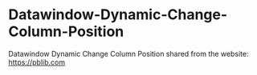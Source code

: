 # Datawindow-Dynamic-Change-Column-Position
Datawindow Dynamic Change Column Position
shared from the website: https://pblib.com
